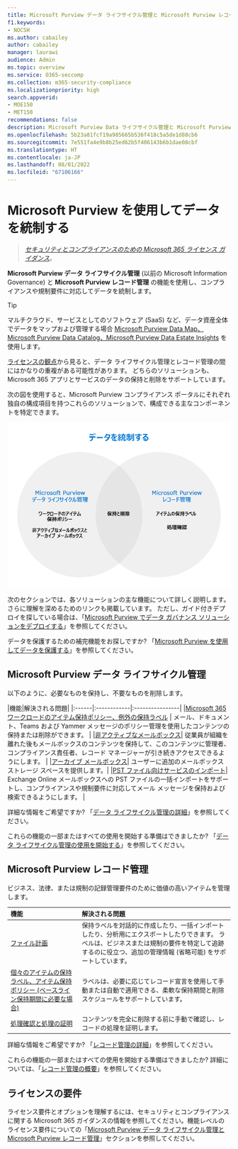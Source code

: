 ```yaml
---
title: Microsoft Purview データ ライフサイクル管理と Microsoft Purview レコード管理
f1.keywords:
- NOCSH
ms.author: cabailey
author: cabailey
manager: laurawi
audience: Admin
ms.topic: overview
ms.service: O365-seccomp
ms.collection: m365-security-compliance
ms.localizationpriority: high
search.appverid:
- MOE150
- MET150
recommendations: false
description: Microsoft Purview Data ライフサイクル管理と Microsoft Purview レコード管理の機能を実装し、コンプライアンスや規制要件に対応してデータを統制します。
ms.openlocfilehash: 5b23a81fcf19a985665b536f418c5a5de1d88cb6
ms.sourcegitcommit: 7e551fa4e9b8b25ed62b5f406143b6b1dae08cbf
ms.translationtype: HT
ms.contentlocale: ja-JP
ms.lasthandoff: 08/01/2022
ms.locfileid: "67106166"
---
```

# <a name="govern-your-data-with-microsoft-purview"></a>Microsoft Purview を使用してデータを統制する

>*[セキュリティとコンプライアンスのための Microsoft 365 ライセンス ガイダンス](/office365/servicedescriptions/microsoft-365-service-descriptions/microsoft-365-tenantlevel-services-licensing-guidance/microsoft-365-security-compliance-licensing-guidance)。*

**Microsoft Purview データ ライフサイクル管理** (以前の Microsoft Information Governance) と **Microsoft Purview レコード管理** の機能を使用し、コンプライアンスや規制要件に対応してデータを統制します。

> [!TIP]
> マルチクラウド、サービスとしてのソフトウェア (SaaS) など、データ資産全体でデータをマップおよび管理する場合 [Microsoft Purview Data Map、Microsoft Purview Data Catalog、Microsoft Purview Data Estate Insights](/azure/purview/overview) を使用します。

[ライセンスの観点](#licensing-requirements)から見ると、データ ライフサイクル管理とレコード管理の間にはかなりの重複がある可能性があります。 どちらのソリューションも、Microsoft 365 アプリとサービスのデータの保持と削除をサポートしています。

次の図を使用すると、Microsoft Purview コンプライアンス ポータルにそれぞれ独自の構成項目を持つこれらのソリューションで、構成できる主なコンポーネントを特定できます。

![Microsoft Purview を使用してデータを統制するために構成および使用する主なコンポーネント。](../media/govern-your-data.png)

次のセクションでは、各ソリューションの主な機能について詳しく説明します。さらに理解を深めるためのリンクも掲載しています。 ただし、ガイド付きデプロイを探している場合は、「[Microsoft Purview でデータ ガバナンス ソリューションをデプロイする](data-governance-solution.md)」を参照してください。

データを保護するための補完機能をお探しですか? 「[Microsoft Purview を使用してデータを保護する](information-protection.md)」を参照してください。

## <a name="microsoft-purview-data-lifecycle-management"></a>Microsoft Purview データ ライフサイクル管理

以下のように、必要なものを保持し、不要なものを削除します。
 
|機能|解決される問題|
|:------|:------------|:----------------|
|[Microsoft 365 ワークロードのアイテム保持ポリシー、例外の保持ラベル](retention.md) | メール、ドキュメント、Teams および Yammer メッセージのポリシー管理を使用したコンテンツの保持または削除ができます。 |
|[非アクティブなメールボックス](inactive-mailboxes-in-office-365.md)| 従業員が組織を離れた後もメールボックスのコンテンツを保持して、このコンテンツに管理者、コンプライアンス責任者、レコード マネージャーが引き続きアクセスできるようにします。 |
|[アーカイブ メールボックス](archive-mailboxes.md)| ユーザーに追加のメールボックス ストレージ スペースを提供します。|
|[PST ファイル向けサービスのインポート](importing-pst-files-to-office-365.md)| Exchange Online メールボックスへの PST ファイルの一括インポートをサポートし、コンプライアンスや規制要件に対応してメール メッセージを保持および検索できるようにします。 |

詳細な情報をご希望ですか? 「[データ ライフサイクル管理の詳細](data-lifecycle-management.md)」を参照してください。

これらの機能の一部またはすべての使用を開始する準備はできましたか? 「[データ ライフサイクル管理の使用を開始する](get-started-with-data-lifecycle-management.md)」を参照してください。


## <a name="microsoft-purview-records-management"></a>Microsoft Purview レコード管理

ビジネス、法律、または規制の記録管理要件のために価値の高いアイテムを管理します。

|機能|解決される問題|
|:---------|:---------------------------|
|[ファイル計画](file-plan-manager.md)| 保持ラベルを対話的に作成したり、一括インポートしたり、分析用にエクスポートしたりできます。 ラベルは、ビジネスまたは規制の要件を特定して追跡するのに役立つ、追加の管理情報 (省略可能) をサポートしています。 |
|[個々のアイテムの保持ラベル、アイテム保持ポリシー (ベースライン保持期間に必要な場合)](retention.md)| ラベルは、必要に応じてレコード宣言を使用して手動または自動で適用できる、柔軟な保持期間と削除スケジュールをサポートしています。 |
|[処理確認と処理の証明](disposition.md)| コンテンツを完全に削除する前に手動で確認し、レコードの処理を証明します。|

詳細な情報をご希望ですか? 「[レコード管理の詳細](records-management.md)」を参照してください。

これらの機能の一部またはすべての使用を開始する準備はできましたか? 詳細については、「[レコード管理の概要](get-started-with-records-management.md)」を参照してください。


## <a name="licensing-requirements"></a>ライセンスの要件

ライセンス要件とオプションを理解するには、セキュリティとコンプライアンスに関する Microsoft 365 ガイダンスの情報を参照してください。機能レベルのライセンス要件についての「[Microsoft Purview データ ライフサイクル管理と Microsoft Purview レコード管理](/office365/servicedescriptions/microsoft-365-service-descriptions/microsoft-365-tenantlevel-services-licensing-guidance/microsoft-365-security-compliance-licensing-guidance#microsoft-purview-data-lifecycle-management--microsoft-purview-records-management)」セクションを参照してください。